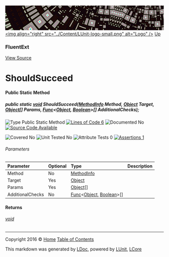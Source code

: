 ![](../Content/LUnit-banner-small.png "")
[&lt;img align=&quot;right&quot; src=&quot;../Content/LUnit-logo-small.png&quot; alt=&quot;Logo&quot; /&gt;](../../README.md)
[Up](FluentExt.md)

### FluentExt
[View Source](../Extensions/FluentExt.cs)

# ShouldSucceed

#### Public Static Method

##### public static <a href="https://msdn.microsoft.com/en-us/library/system.void.aspx" alt="">void</a> ShouldSucceed(<a href="https://msdn.microsoft.com/en-us/library/system.reflection.methodinfo.aspx" alt="">MethodInfo</a> Method, <a href="https://msdn.microsoft.com/en-us/library/system.object.aspx" alt="">Object</a> Target, <a href="https://msdn.microsoft.com/en-us/library/system.object.aspx" alt="">Object</a>[] Params, <a href="https://msdn.microsoft.com/en-us/library/bb549151.aspx" alt="" target="_blank">Func</a>&lt;<a href="https://msdn.microsoft.com/en-us/library/system.object.aspx" alt="">Object</a>, <a href="https://msdn.microsoft.com/en-us/library/system.boolean.aspx" alt="">Boolean</a>&gt;[] AdditionalChecks);

![Type Public Static Method](http://b.repl.ca/v1/Type-Public%20Static%20Method-blue.png "") [![Lines of Code 6](http://b.repl.ca/v1/Lines%20of%20Code-6-blue.png "")](../Extensions/FluentExt.cs#L28)    ![Documented No](http://b.repl.ca/v1/Documented-No-red.png "") [![Source Code Available](http://b.repl.ca/v1/Source%20Code-Available-brightgreen.png "")](../Extensions/FluentExt.cs#L28)

![Covered No](http://b.repl.ca/v1/Covered-No-red.png "") ![Unit Tested No](http://b.repl.ca/v1/Unit%20Tested-No-lightgrey.png "") ![Attribute Tests 0](http://b.repl.ca/v1/Attribute%20Tests-0-lightgrey.png "") [![Assertions 1](http://b.repl.ca/v1/Assertions-1-brightgreen.png "")](../Extensions/FluentExt.cs)

###### Parameters

Parameter | Optional | Type | Description
:---  | :---  | :---  | :--- 
Method | No | [MethodInfo](https://msdn.microsoft.com/en-us/library/system.reflection.methodinfo.aspx) | 
Target | Yes | [Object](https://msdn.microsoft.com/en-us/library/system.object.aspx) | 
Params | Yes | [Object](https://msdn.microsoft.com/en-us/library/system.object.aspx)[] | 
AdditionalChecks | No | <a href="https://msdn.microsoft.com/en-us/library/bb549151.aspx" alt="" target="_blank">Func</a>&lt;[Object](https://msdn.microsoft.com/en-us/library/system.object.aspx), [Boolean](https://msdn.microsoft.com/en-us/library/system.boolean.aspx)&gt;[] | 


#### Returns

###### [void](https://msdn.microsoft.com/en-us/library/system.void.aspx)



---

Copyright 2016 &copy; [Home](../../README.md) [Table of Contents](../../TableOfContents.md)

This markdown was generated by [LDoc](https://github.com/CodeSingularity/LDoc), powered by [LUnit](https://github.com/CodeSingularity/LUnit), [LCore](https://github.com/CodeSingularity/LCore)

